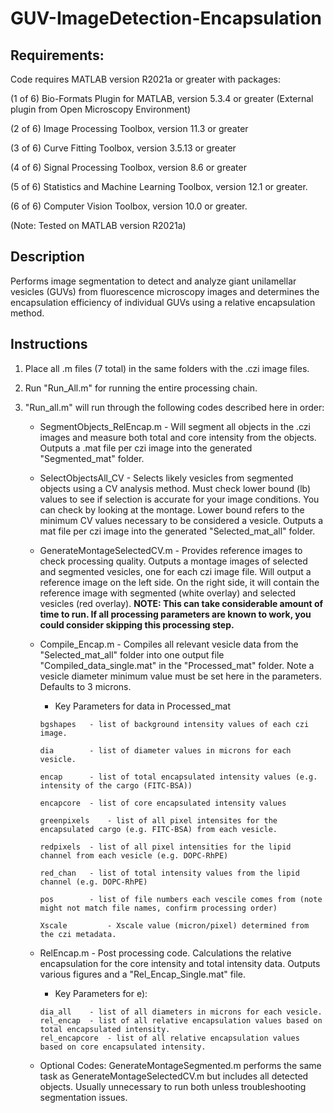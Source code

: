 # GUV-ImageDetection-Encapsulation

## Requirements:
Code requires MATLAB version R2021a or greater with packages:

(1 of 6) Bio-Formats Plugin for MATLAB, version 5.3.4 or greater (External plugin from Open Microscopy Environment)

(2 of 6) Image Processing Toolbox, version 11.3 or greater

(3 of 6) Curve Fitting Toolbox, version 3.5.13 or greater

(4 of 6) Signal Processing Toolbox, version 8.6 or greater

(5 of 6) Statistics and Machine Learning Toolbox, version 12.1 or greater.

(6 of 6) Computer Vision Toolbox, version 10.0 or greater.

(Note: Tested on MATLAB version R2021a)

## Description
Performs image segmentation to detect and analyze giant unilamellar vesicles (GUVs) from fluorescence microscopy images and determines the encapsulation efficiency of individual GUVs using a relative encapsulation method. 

## Instructions

1. Place all .m files (7 total) in the same folders with the .czi image files.

2. Run "Run_All.m" for running the entire processing chain.

3. "Run_all.m" will run through the following codes described here in order:

    * SegmentObjects_RelEncap.m - Will segment all objects in the .czi images and measure both total and core intensity from the objects. Outputs a .mat file per czi image into the generated "Segmented_mat" folder.

    * SelectObjectsAll_CV - Selects likely vesicles from segmented objects using a CV analysis method. Must check lower bound (lb) values to see if selection is accurate for your image conditions. You can check by looking at the montage. Lower bound refers to the minimum CV values necessary to be considered a vesicle. Outputs a mat file per czi image into the generated "Selected_mat_all" folder.

    * GenerateMontageSelectedCV.m - Provides reference images to check processing quality. Outputs a montage images of selected and segmented vesicles, one for each czi image file. Will output a reference image on the left side. On the right side, it will contain the reference image with segmented (white overlay) and selected vesicles (red overlay).
**NOTE: This can take considerable amount of time to run. If all processing parameters are known to work, you could consider skipping this processing step.**

    * Compile_Encap.m - Compiles all relevant vesicle data from the "Selected_mat_all" folder into one output file "Compiled_data_single.mat" in the "Processed_mat" folder. Note a vesicle diameter minimum value must be set here in the parameters. Defaults to 3 microns. 

        * Key Parameters for data in Processed_mat
         ```
         bgshapes 	- list of background intensity values of each czi image.
         
         dia 	 	- list of diameter values in microns for each vesicle.
         
         encap 	 	- list of total encapsulated intensity values (e.g. intensity of the cargo (FITC-BSA))
         
         encapcore 	- list of core encapsulated intensity values
         
         greenpixels 	- list of all pixel intensites for the encapsulated cargo (e.g. FITC-BSA) from each vesicle.
         
         redpixels	- list of all pixel intensities for the lipid channel from each vesicle (e.g. DOPC-RhPE)
         
         red_chan	- list of total intensity values from the lipid channel (e.g. DOPC-RhPE)
         
         pos 		- list of file numbers each vescile comes from (note might not match file names, confirm processing order)
         
         Xscale 		- Xscale value (micron/pixel) determined from the czi metadata.
         ```

    * RelEncap.m - Post processing code. Calculations the relative encapsulation for the core intensity and total intensity data. Outputs various figures and a "Rel_Encap_Single.mat" file. 

        * Key Parameters for e):
         ```
         dia_all 	- list of all diameters in microns for each vesicle.
         rel_encap 	- list of all relative encapsulation values based on total encapsulated intensity.
         rel_encapcore 	- list of all relative encapsulation values based on core encapsulated intensity.
         ```

    * Optional Codes: GenerateMontageSegmented.m performs the same task as GenerateMontageSelectedCV.m but includes all detected objects. Usually unnecessary to run both unless troubleshooting segmentation issues.
